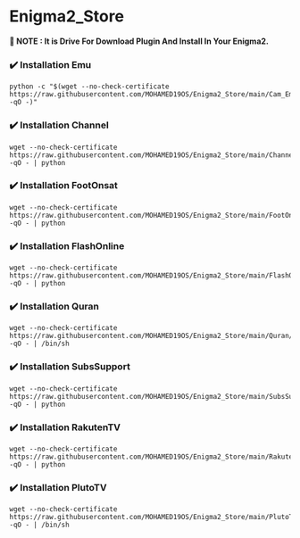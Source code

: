 # Enigma2_Store

**📣 NOTE : It is Drive For Download Plugin And Install In Your Enigma2.**


### ✔️ Installation Emu

```fish
python -c "$(wget --no-check-certificate https://raw.githubusercontent.com/MOHAMED19OS/Enigma2_Store/main/Cam_Emulator/installer.py -qO -)"
```

### ✔️ Installation Channel

```fish
wget --no-check-certificate https://raw.githubusercontent.com/MOHAMED19OS/Enigma2_Store/main/Channel/installer.py -qO - | python
```

### ✔️ Installation FootOnsat

```fish
wget --no-check-certificate https://raw.githubusercontent.com/MOHAMED19OS/Enigma2_Store/main/FootOnsat/installer.py -qO - | python
```

### ✔️ Installation FlashOnline

```fish
wget --no-check-certificate https://raw.githubusercontent.com/MOHAMED19OS/Enigma2_Store/main/FlashOnline/installer.py -qO - | python
```

### ✔️ Installation Quran

```fish
wget --no-check-certificate https://raw.githubusercontent.com/MOHAMED19OS/Enigma2_Store/main/Quran/installer.sh -qO - | /bin/sh
```

### ✔️ Installation SubsSupport

```fish
wget --no-check-certificate https://raw.githubusercontent.com/MOHAMED19OS/Enigma2_Store/main/SubsSupport/installer.py -qO - | python
```

### ✔️ Installation RakutenTV

```fish
wget --no-check-certificate https://raw.githubusercontent.com/MOHAMED19OS/Enigma2_Store/main/RakutenTV/installer.py -qO - | python
```

### ✔️ Installation PlutoTV

```fish
wget --no-check-certificate https://raw.githubusercontent.com/MOHAMED19OS/Enigma2_Store/main/PlutoTV/installer.sh -qO - | /bin/sh
```